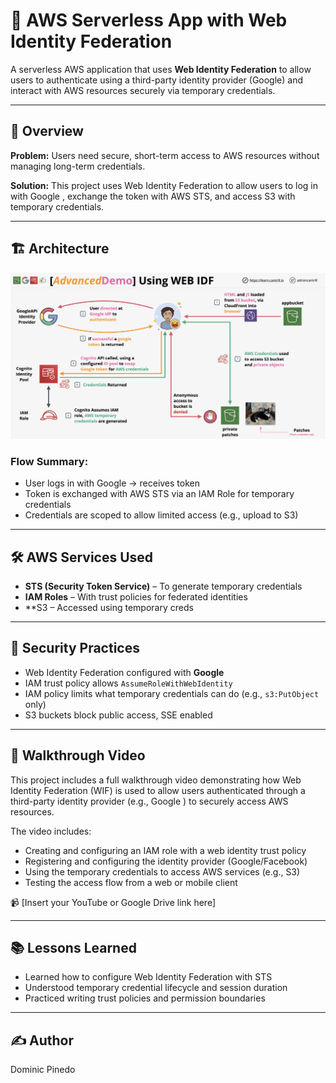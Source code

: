 # 🔐 AWS Serverless App with Web Identity Federation

A serverless AWS application that uses **Web Identity Federation** to allow users to authenticate using a third-party identity provider (Google) and interact with AWS resources securely via temporary credentials.

---

## 📘 Overview

**Problem:** Users need secure, short-term access to AWS resources without managing long-term credentials.

**Solution:** This project uses Web Identity Federation to allow users to log in with Google , exchange the token with AWS STS, and access S3 with temporary credentials.

---

## 🏗️ Architecture

![Architecture Diagram](architecture.png)

### Flow Summary:
- User logs in with Google → receives token
- Token is exchanged with AWS STS via an IAM Role for temporary credentials
- Credentials are scoped to allow limited access (e.g., upload to S3)

---

## 🛠️ AWS Services Used

- **STS (Security Token Service)** – To generate temporary credentials
- **IAM Roles** – With trust policies for federated identities
- **S3 – Accessed using temporary creds

---

## 🔐 Security Practices

- Web Identity Federation configured with **Google**
- IAM trust policy allows `AssumeRoleWithWebIdentity`
- IAM policy limits what temporary credentials can do (e.g., `s3:PutObject` only)
- S3 buckets block public access, SSE enabled

---

## 🎥 Walkthrough Video

This project includes a full walkthrough video demonstrating how Web Identity Federation (WIF) is used to allow users authenticated through a third-party identity provider (e.g., Google ) to securely access AWS resources.

The video includes:
- Creating and configuring an IAM role with a web identity trust policy
- Registering and configuring the identity provider (Google/Facebook)
- Using the temporary credentials to access AWS services (e.g., S3)
- Testing the access flow from a web or mobile client

📹 [Insert your YouTube or Google Drive link here]


---

## 📚 Lessons Learned

- Learned how to configure Web Identity Federation with STS
- Understood temporary credential lifecycle and session duration
- Practiced writing trust policies and permission boundaries

---

## ✍️ Author

Dominic Pinedo 
